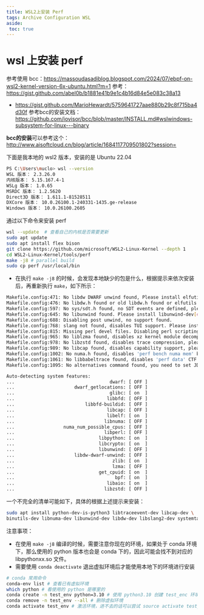 ```yaml
---
title: WSL2上安装 Perf
tags: Archive Configuration WSL
aside:
 toc: true
---
```


# wsl 上安装 perf
参考使用 bcc：https://massoudasadiblog.blogspot.com/2024/07/ebpf-on-wsl2-kernel-version-6x-ubuntu.html?m=1
参考：https://gist.github.com/abel0b/b1881e41b9e1c4b16d84e5e083c38a13
- https://gist.github.com/MarioHewardt/5759641727aae880b29c8f715ba4d30f
参考bcc的安装文档：https://github.com/iovisor/bcc/blob/master/INSTALL.md#wslwindows-subsystem-for-linux---binary

**bcc的安装**可以参考这个：http://www.aisoftcloud.cn/blog/article/1684117709501802?session=

下面是我本地的 wsl2 版本，安装的是 Ubuntu 22.04
```bash
PS C:\Users\muclo> wsl --version
WSL 版本： 2.3.26.0
内核版本： 5.15.167.4-1
WSLg 版本： 1.0.65
MSRDC 版本： 1.2.5620
Direct3D 版本： 1.611.1-81528511
DXCore 版本： 10.0.26100.1-240331-1435.ge-release
Windows 版本： 10.0.26100.2605
```

通过以下命令来安装 perf
```bash
wsl --update  # 查看自己的内核是否需要更新
sudo apt update
sudo apt install flex bison 
git clone https://github.com/microsoft/WSL2-Linux-Kernel --depth 1
cd WSL2-Linux-Kernel/tools/perf
make -j8 # parallel build
sudo cp perf /usr/local/bin
```
- 在执行 `make -j8` 的时候，会发现本地缺少的包是什么，根据提示来依次安装后，再重新执行 `make`，如下所示：
```bash
Makefile.config:471: No libdw DWARF unwind found, Please install elfutils-devel/libdw-dev >= 0.158 and/or set LIBDW_DIR
Makefile.config:476: No libdw.h found or old libdw.h found or elfutils is older than 0.138, disables dwarf support. Please install new elfutils-devel/libdw-dev
Makefile.config:597: No sys/sdt.h found, no SDT events are defined, please install systemtap-sdt-devel or systemtap-sdt-dev
Makefile.config:645: No libunwind found. Please install libunwind-dev[el] >= 1.1 and/or set LIBUNWIND_DIR
Makefile.config:688: Disabling post unwind, no support found.
Makefile.config:768: slang not found, disables TUI support. Please install slang-devel, libslang-dev or libslang2-dev
Makefile.config:815: Missing perl devel files. Disabling perl scripting support, please install perl-ExtUtils-Embed/libperl-dev
Makefile.config:965: No liblzma found, disables xz kernel module decompression, please install xz-devel/liblzma-dev
Makefile.config:978: No libzstd found, disables trace compression, please install libzstd-dev[el] and/or set LIBZSTD_DIR
Makefile.config:989: No libcap found, disables capability support, please install libcap-devel/libcap-dev
Makefile.config:1002: No numa.h found, disables 'perf bench numa mem' benchmark, please install numactl-devel/libnuma-devel/libnuma-dev
Makefile.config:1061: No libbabeltrace found, disables 'perf data' CTF format support, please install libbabeltrace-dev[el]/libbabeltrace-ctf-dev
Makefile.config:1095: No alternatives command found, you need to set JDIR= to point to the root of your Java directory

Auto-detecting system features:
...                                   dwarf: [ OFF ]
...                      dwarf_getlocations: [ OFF ]
...                                   glibc: [ on  ]
...                                  libbfd: [ OFF ]
...                          libbfd-buildid: [ OFF ]
...                                  libcap: [ OFF ]
...                                  libelf: [ on  ]
...                                 libnuma: [ OFF ]
...                  numa_num_possible_cpus: [ OFF ]
...                                 libperl: [ OFF ]
...                               libpython: [ on  ]
...                               libcrypto: [ on  ]
...                               libunwind: [ OFF ]
...                      libdw-dwarf-unwind: [ OFF ]
...                                    zlib: [ on  ]
...                                    lzma: [ OFF ]
...                               get_cpuid: [ on  ]
...                                     bpf: [ on  ]
...                                  libaio: [ on  ]
...                                 libzstd: [ OFF ]
```
一个不完全的清单可能如下，具体的根据上述提示来安装：
```bash
sudo apt install python-dev-is-python3 libtraceevent-dev libcap-dev \
binutils-dev libnuma-dev libunwind-dev libdw-dev libslang2-dev systemtap-sdt-dev liblzma-dev libzstd-dev libbabeltrace-dev
```

注意事项：
- 在使用 `make -j8` 编译的时候，需要注意你现在的环境，如果处于 conda 环境下，那么使用的 python 版本也会是 conda 下的，因此可能会找不到对应的 libpythonxx.so 文件。
- 需要使用 `conda deactivate` 退出虚拟环境后才能使用本地下的环境进行安装
```bash
# conda 常用命令
conda-env list # 查看已有虚拟环境
which python # 看使用的 python 是哪里的
conda create -n test_env python=3.10 # 使用 python3.10 创建 test_enc 环境
conda remove -n test_env --all # 删除虚拟环境
conda activate test_env # 激活环境，进不去的话可以尝试 source activate test_env
```

